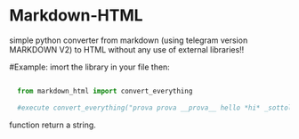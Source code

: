 # Markdown-HTML
simple python converter from markdown (using telegram version MARKDOWN V2) to HTML without any use of external libraries!!


#Example: 
imort the library in your file
then: 

```python

  from markdown_html import convert_everything
  
  #execute convert_everything("prova prova __prova__ hello *hi* _sottolineao_ metto anche un link [link](www.fattiicazzitua.com)")


```

function return a string.
